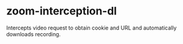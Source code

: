 # zoom-interception-dl
Intercepts video request to obtain cookie and URL and automatically downloads recording.

